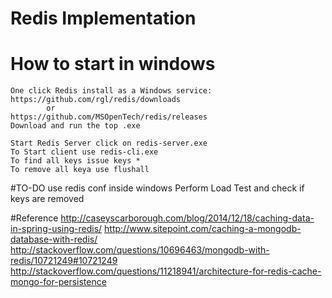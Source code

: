 # Redis Implementation

# How to start in windows
	One click Redis install as a Windows service:
	https://github.com/rgl/redis/downloads
			or
	https://github.com/MSOpenTech/redis/releases
	Download and run the top .exe
	
	Start Redis Server click on redis-server.exe
	To Start client use redis-cli.exe
	To find all keys issue keys *
	To remove all keya use flushall
	
#TO-DO
	use redis conf inside windows
	Perform Load Test and check if keys are removed	
	
#Reference
	http://caseyscarborough.com/blog/2014/12/18/caching-data-in-spring-using-redis/
	http://www.sitepoint.com/caching-a-mongodb-database-with-redis/
	http://stackoverflow.com/questions/10696463/mongodb-with-redis/10721249#10721249
	http://stackoverflow.com/questions/11218941/architecture-for-redis-cache-mongo-for-persistence	

